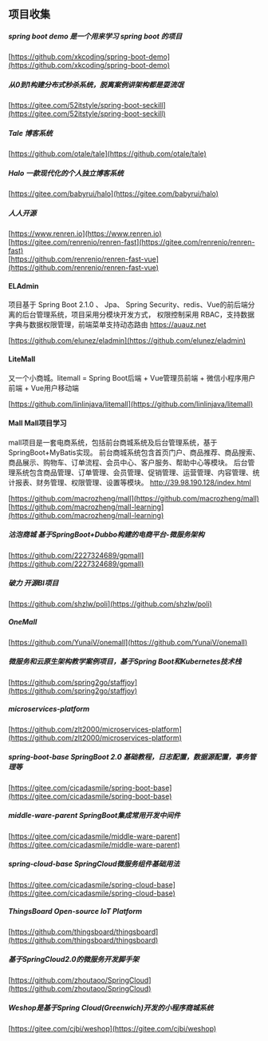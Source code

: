 ## 项目收集

#####  spring boot demo 是一个用来学习 spring boot 的项目  
[https://github.com/xkcoding/spring-boot-demo](https://github.com/xkcoding/spring-boot-demo)  

#####  从0到1构建分布式秒杀系统，脱离案例讲架构都是耍流氓
[https://gitee.com/52itstyle/spring-boot-seckill](https://gitee.com/52itstyle/spring-boot-seckill)  

##### Tale 博客系统
[https://github.com/otale/tale](https://github.com/otale/tale)

#####  Halo 一款现代化的个人独立博客系统  
[https://gitee.com/babyrui/halo](https://gitee.com/babyrui/halo)  


#####  人人开源
[https://www.renren.io](https://www.renren.io)
[https://gitee.com/renrenio/renren-fast](https://gitee.com/renrenio/renren-fast)  
[https://github.com/renrenio/renren-fast-vue](https://github.com/renrenio/renren-fast-vue)

#### ELAdmin
项目基于 Spring Boot 2.1.0 、 Jpa、 Spring Security、redis、Vue的前后端分离的后台管理系统，项目采用分模块开发方式， 权限控制采用 RBAC，支持数据字典与数据权限管理，前端菜单支持动态路由 https://auauz.net

[https://github.com/elunez/eladmin](https://github.com/elunez/eladmin)


#### LiteMall
又一个小商城。litemall = Spring Boot后端 + Vue管理员前端 + 微信小程序用户前端 + Vue用户移动端

[https://github.com/linlinjava/litemall](https://github.com/linlinjava/litemall)


#### Mall   Mall项目学习
mall项目是一套电商系统，包括前台商城系统及后台管理系统，基于SpringBoot+MyBatis实现。 前台商城系统包含首页门户、商品推荐、商品搜索、商品展示、购物车、订单流程、会员中心、客户服务、帮助中心等模块。 后台管理系统包含商品管理、订单管理、会员管理、促销管理、运营管理、内容管理、统计报表、财务管理、权限管理、设置等模块。 http://39.98.190.128/index.html

[https://github.com/macrozheng/mall](https://github.com/macrozheng/mall)
[https://github.com/macrozheng/mall-learning](https://github.com/macrozheng/mall-learning)

#####  沽泡商城  基于SpringBoot+Dubbo构建的电商平台-微服务架构  
[https://github.com/2227324689/gpmall](https://github.com/2227324689/gpmall)  

#####  破力  开源BI项目
[https://github.com/shzlw/poli](https://github.com/shzlw/poli)

#####  OneMall
[https://github.com/YunaiV/onemall](https://github.com/YunaiV/onemall)

#####  微服务和云原生架构教学案例项目，基于Spring Boot和Kubernetes技术栈
[https://github.com/spring2go/staffjoy](https://github.com/spring2go/staffjoy)


#####  microservices-platform
[https://github.com/zlt2000/microservices-platform](https://github.com/zlt2000/microservices-platform)


##### spring-boot-base  SpringBoot 2.0 基础教程，日志配置，数据源配置，事务管理等
[https://gitee.com/cicadasmile/spring-boot-base](https://gitee.com/cicadasmile/spring-boot-base)

#####  middle-ware-parent  SpringBoot集成常用开发中间件
[https://gitee.com/cicadasmile/middle-ware-parent](https://gitee.com/cicadasmile/middle-ware-parent)

#####  spring-cloud-base   SpringCloud微服务组件基础用法
[https://gitee.com/cicadasmile/spring-cloud-base](https://gitee.com/cicadasmile/spring-cloud-base)


##### ThingsBoard     Open-source IoT Platform
[https://github.com/thingsboard/thingsboard](https://github.com/thingsboard/thingsboard)

#####  基于SpringCloud2.0的微服务开发脚手架
[https://github.com/zhoutaoo/SpringCloud](https://github.com/zhoutaoo/SpringCloud)

#####  Weshop是基于Spring Cloud(Greenwich)开发的小程序商城系统  
[https://gitee.com/cjbi/weshop](https://gitee.com/cjbi/weshop)  



